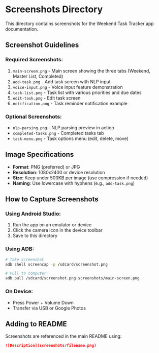 # Screenshots Directory

This directory contains screenshots for the Weekend Task Tracker app documentation.

## Screenshot Guidelines

### Required Screenshots:
1. `main-screen.png` - Main screen showing the three tabs (Weekend, Master List, Completed)
2. `add-task.png` - Add task screen with NLP input
3. `voice-input.png` - Voice input feature demonstration
4. `task-list.png` - Task list with various priorities and due dates
5. `edit-task.png` - Edit task screen
6. `notification.png` - Task reminder notification example

### Optional Screenshots:
- `nlp-parsing.png` - NLP parsing preview in action
- `completed-tasks.png` - Completed tasks tab
- `task-menu.png` - Task options menu (edit, delete, move)

## Image Specifications

- **Format**: PNG (preferred) or JPG
- **Resolution**: 1080x2400 or device resolution
- **Size**: Keep under 500KB per image (use compression if needed)
- **Naming**: Use lowercase with hyphens (e.g., `add-task.png`)

## How to Capture Screenshots

### Using Android Studio:
1. Run the app on an emulator or device
2. Click the camera icon in the device toolbar
3. Save to this directory

### Using ADB:
```bash
# Take screenshot
adb shell screencap -p /sdcard/screenshot.png

# Pull to computer
adb pull /sdcard/screenshot.png screenshots/main-screen.png
```

### On Device:
- Press Power + Volume Down
- Transfer via USB or Google Photos

## Adding to README

Screenshots are referenced in the main README using:
```markdown
![Description](screenshots/filename.png)
```
